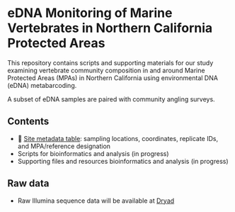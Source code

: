 # eDNA Monitoring of Marine Vertebrates in Northern California Protected Areas

This repository contains scripts and supporting materials for our study examining vertebrate community composition in and around Marine Protected Areas (MPAs) in Northern California using environmental DNA (eDNA) metabarcoding.

A subset of eDNA samples are paired with community angling surveys.

## Contents

- 📍 [Site metadata table](https://github.com/annholmes/NorCal-MPA-eDNA/blob/main/MPA_eDNA_site_data.md): sampling locations, coordinates, replicate IDs, and MPA/reference designation  
- Scripts for bioinformatics and analysis (in progress)
- Supporting files and resources bioinformatics and analysis (in progress)

## Raw data

- Raw Illumina sequence data will be available at [Dryad](https://datadryad.org)
  
